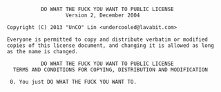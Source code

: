                 DO WHAT THE FUCK YOU WANT TO PUBLIC LICENSE
                        Version 2, December 2004

     Copyright (C) 2013 "UnCO" Lin <undercooled@lavabit.com>

     Everyone is permitted to copy and distribute verbatim or modified
     copies of this license document, and changing it is allowed as long
     as the name is changed.

                DO WHAT THE FUCK YOU WANT TO PUBLIC LICENSE
       TERMS AND CONDITIONS FOR COPYING, DISTRIBUTION AND MODIFICATION

      0. You just DO WHAT THE FUCK YOU WANT TO.


